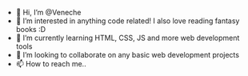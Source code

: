 - 👋 Hi, I’m @Veneche
- 👀 I’m interested in anything code related! I also love reading fantasy books :D 
- 🌱 I’m currently learning HTML, CSS, JS and more web development tools
- 💞️ I’m looking to collaborate on any basic web development projects
- 📫 How to reach me..

<!---
Veneche/Veneche is a ✨ special ✨ repository because its `README.md` (this file) appears on your GitHub profile.
You can click the Preview link to take a look at your changes.
--->
